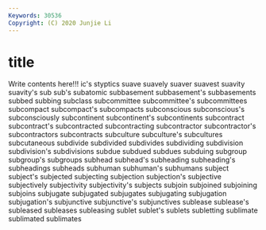 ```yaml
---
Keywords: 30536
Copyright: (C) 2020 Junjie Li
---
```


# title

Write contents here!!!
ic's 
styptics
suave 
suavely 
suaver 
suavest 
suavity 
suavity's 
sub 
sub's 
subatomic 
subbasement
subbasement's 
subbasements 
subbed 
subbing 
subclass 
subcommittee 
subcommittee's 
subcommittees 
subcompact 
subcompact's
subcompacts 
subconscious 
subconscious's 
subconsciously 
subcontinent 
subcontinent's 
subcontinents 
subcontract 
subcontract's 
subcontracted
subcontracting 
subcontractor 
subcontractor's 
subcontractors 
subcontracts 
subculture 
subculture's 
subcultures 
subcutaneous 
subdivide
subdivided 
subdivides 
subdividing 
subdivision 
subdivision's 
subdivisions 
subdue 
subdued 
subdues 
subduing
subgroup 
subgroup's 
subgroups 
subhead 
subhead's 
subheading 
subheading's 
subheadings 
subheads 
subhuman
subhuman's 
subhumans 
subject 
subject's 
subjected 
subjecting 
subjection 
subjection's 
subjective 
subjectively
subjectivity 
subjectivity's 
subjects 
subjoin 
subjoined 
subjoining 
subjoins 
subjugate 
subjugated 
subjugates
subjugating 
subjugation 
subjugation's 
subjunctive 
subjunctive's 
subjunctives 
sublease 
sublease's 
subleased 
subleases
subleasing 
sublet 
sublet's 
sublets 
subletting 
sublimate 
sublimated 
sublimates 
